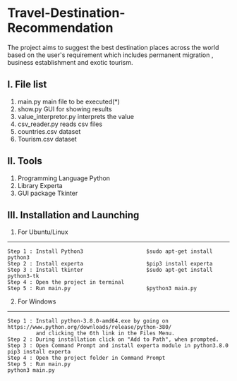 # Travel-Destination-Recommendation

The project aims to suggest the best destination places across the world based on the user's requirement 
which includes permanent migration , business establishment and exotic tourism.


I. File list
------------
1. main.py                       main file to be executed(*)
2. show.py                       GUI for showing results
3. value_interpretor.py          interprets the value
4. csv_reader.py                 reads csv files
5. countries.csv                 dataset
6. Tourism.csv                   dataset


II. Tools
---------
1. Programming Language            Python
2. Library                         Experta
3. GUI package                     Tkinter

III. Installation and Launching
-------------------------------

1. For Ubuntu/Linux
*******************
    Step 1 : Install Python3                    $sudo apt-get install python3
    Step 2 : Install experta                    $pip3 install experta
    Step 3 : Install tkinter                    $sudo apt-get install python3-tk
    Step 4 : Open the project in terminal
    Step 5 : Run main.py                        $python3 main.py 

2. For Windows
**************
    Step 1 : Install python-3.8.0-amd64.exe by going on https://www.python.org/downloads/release/python-380/ 
             and clicking the 6th link in the Files Menu.
    Step 2 : During installation click on "Add to Path", when prompted.
    Step 3 : Open Command Prompt and install experta module in python3.8.0    pip3 install experta
    Step 4 : Open the project folder in Command Prompt
    Step 5 : Run main.py                                                      python3 main.py



